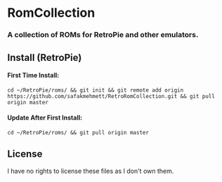 # RomCollection
### A collection of ROMs for RetroPie and other emulators.

## Install (RetroPie)

#### First Time Install:

`cd ~/RetroPie/roms/ && git init && git remote add origin https://github.com/safakmehmett/RetroRomCollection.git && git pull origin master`

#### Update After First Install:

`cd ~/RetroPie/roms/ && git pull origin master`

## License

I have no rights to license these files as I don't own them.
